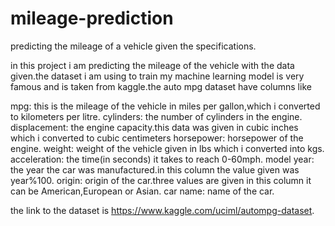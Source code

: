 # mileage-prediction
predicting the mileage of a vehicle given the specifications.

in this project i am predicting the mileage of the vehicle with the data given.the dataset i am using to train my machine learning model is very famous and is taken from kaggle.the auto mpg dataset have columns like 

mpg: this is the mileage of the vehicle in miles per gallon,which i converted to kilometers per litre.
cylinders: the number of cylinders in the engine.
displacement: the engine capacity.this data was given in cubic inches which i converted to cubic centimeters
horsepower: horsepower of the engine.
weight: weight of the vehicle given in lbs which i converted into kgs.
acceleration: the time(in seconds) it takes to reach 0-60mph.
model year: the year the car was manufactured.in this column the value given was year%100.
origin: origin of the car.three values are given in this column it can be American,European or Asian.
car name: name of the car.

the link to the dataset is https://www.kaggle.com/uciml/autompg-dataset.


